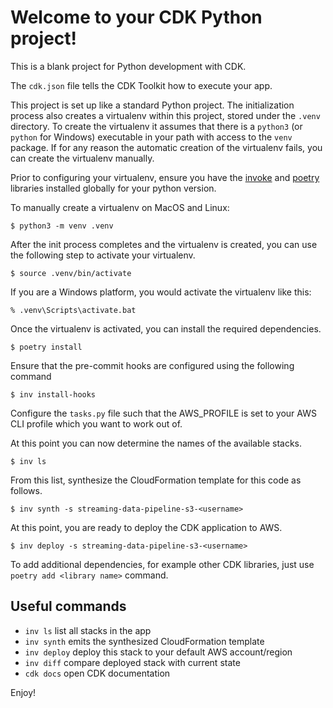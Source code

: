 
# Welcome to your CDK Python project!

This is a blank project for Python development with CDK.

The `cdk.json` file tells the CDK Toolkit how to execute your app.

This project is set up like a standard Python project.  The initialization
process also creates a virtualenv within this project, stored under the `.venv`
directory.  To create the virtualenv it assumes that there is a `python3`
(or `python` for Windows) executable in your path with access to the `venv`
package. If for any reason the automatic creation of the virtualenv fails,
you can create the virtualenv manually.

Prior to configuring your virtualenv, ensure you have the [invoke](http://www.pyinvoke.org/) and [poetry](https://python-poetry.org/) libraries installed globally for your python version.

To manually create a virtualenv on MacOS and Linux:

```
$ python3 -m venv .venv
```

After the init process completes and the virtualenv is created, you can use the following
step to activate your virtualenv.

```
$ source .venv/bin/activate
```

If you are a Windows platform, you would activate the virtualenv like this:

```
% .venv\Scripts\activate.bat
```

Once the virtualenv is activated, you can install the required dependencies.

```
$ poetry install
```

Ensure that the pre-commit hooks are configured using the following command
```
$ inv install-hooks
```


Configure the `tasks.py` file such that the AWS_PROFILE is set to your AWS CLI profile which you want to work out of.

At this point you can now determine the names of the available stacks.

```
$ inv ls
```
From this list, synthesize the CloudFormation template for this code as follows.

```
$ inv synth -s streaming-data-pipeline-s3-<username>
```

At this point, you are ready to deploy the CDK application to AWS.
```
$ inv deploy -s streaming-data-pipeline-s3-<username>
```

To add additional dependencies, for example other CDK libraries, just use
`poetry add <library name>` command.

## Useful commands

 * `inv ls`          list all stacks in the app
 * `inv synth`       emits the synthesized CloudFormation template
 * `inv deploy`      deploy this stack to your default AWS account/region
 * `inv diff`        compare deployed stack with current state
 * `cdk docs`        open CDK documentation

Enjoy!
